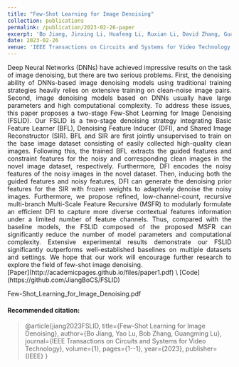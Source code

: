 ```yaml
---
title: "Few-Shot Learning for Image Denoising"
collection: publications
permalink: /publication/2023-02-26-paper
excerpt: 'Bo Jiang, Jinxing Li, Huafeng Li, Ruxian Li, David Zhang, Guangming Lu.'
date: 2023-02-26
venue: 'IEEE Transactions on Circuits and Systems for Video Technology'
---
```

<div style="text-align: justify;">
Deep Neural Networks (DNNs) have achieved impressive results on the task of image denoising, but there are two serious problems. First, the denoising ability of DNNs-based image denoising models using traditional training strategies heavily relies on extensive training on clean-noise image pairs. Second, image denoising models based on DNNs usually have large parameters and high computational complexity. To address these issues, this paper proposes a two-stage Few-Shot Learning for Image Denoising (FSLID). Our FSLID is a two-stage denoising strategy integrating Basic Feature Learner (BFL), Denoising Feature Inducer (DFI), and Shared Image Reconstructor (SIR). BFL and SIR are first jointly unsupervised to train on the base image dataset consisting of easily collected high-quality clean images. Following this, the trained BFL extracts the guided features and constraint features for the noisy and corresponding clean images in the novel image dataset, respectively. Furthermore, DFI encodes the noisy features of the noisy images in the novel dataset. Then, inducing both the guided features and noisy features, DFI can generate the denoising prior features for the SIR with frozen weights to adaptively denoise the noisy images. Furthermore, we propose refined, low-channel-count, recursive multi-branch Multi-Scale Feature Recursive (MSFR) to modularly formulate an efficient DFI to capture more diverse contextual features information under a limited number of feature channels. Thus, compared with the baseline models, the FSLID composed of the proposed MSFR can significantly reduce the number of model parameters and computational complexity. Extensive experimental results demonstrate our FSLID significantly outperforms well-established baselines on multiple datasets and settings. We hope that our work will encourage further research to explore the field of few-shot image denoising.
</div> [Paper](http://academicpages.github.io/files/paper1.pdf) \ [Code](https://github.com/JiangBoCS/FSLID)

Few-Shot_Learning_for_Image_Denoising.pdf

#### Recommended citation: 
> @article{jiang2023FSLID,
>   title={Few-Shot Learning for Image Denoising},
>   author={Bo Jiang, Yao Lu, Bob Zhang, Guangming Lu},
>   journal={IEEE Transactions on Circuits and Systems for Video Technology},
>   volume={1},
>   pages={1--1},
>   year={2023},
>   publisher={IEEE}
> }

